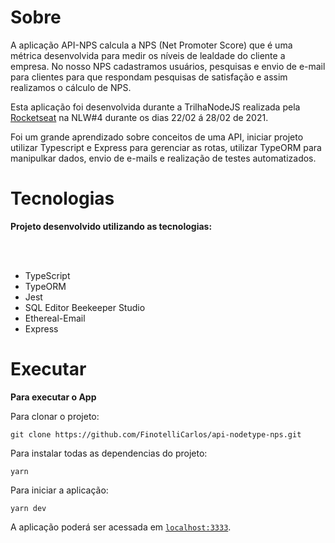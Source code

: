 <h1>Sobre</h1>
<p align="left">
  A aplicação API-NPS calcula a NPS (Net Promoter Score) que é uma métrica desenvolvida para medir os níveis de lealdade do cliente a empresa.
  No nosso NPS cadastramos usuários, pesquisas e envio de e-mail para clientes para que respondam pesquisas de satisfação e assim realizamos o cálculo de NPS.
</p>
<p align="left">
  Esta aplicação foi desenvolvida durante a TrilhaNodeJS realizada pela <a href="https://app.rocketseat.com.br/us/rocketseat">Rocketseat</a>
  na NLW#4 durante os dias 22/02 á 28/02 de 2021.
  </p>
<p align="left">
  Foi um grande aprendizado sobre conceitos de uma API, iniciar projeto utilizar Typescript e Express para gerenciar as rotas,
  utilizar TypeORM para manipulkar dados, envio de e-mails e realização de testes automatizados.
</p>


<h1>Tecnologias</h1>
<strong>Projeto desenvolvido utilizando as tecnologias:</strong>

<br><br>

- TypeScript
- TypeORM
- Jest
- SQL Editor Beekeeper Studio
- Ethereal-Email
- Express

<h1>Executar</h1>
<strong>Para executar o App</strong>

Para clonar o projeto:
```git
git clone https://github.com/FinotelliCarlos/api-nodetype-nps.git
```
Para instalar todas as dependencias do projeto:
```git
yarn
```
Para iniciar a aplicação:
```git
yarn dev
```

A aplicação poderá ser acessada em [`localhost:3333`](http://localhost:3333).
